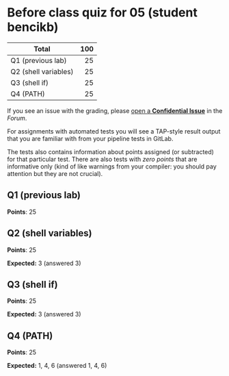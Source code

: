 # Before class quiz for 05 (student bencikb)

| Total                                            |   100 |
|--------------------------------------------------|------:|
| Q1 (previous lab)                                |    25 |
| Q2 (shell variables)                             |    25 |
| Q3 (shell if)                                    |    25 |
| Q4 (PATH)                                        |    25 |

If you see an issue with the grading, please
[open a **Confidential Issue**](https://gitlab.mff.cuni.cz/teaching/nswi177/2022/common/forum/-/issues/new?issue[confidential]=true&issue[title]=Grading+Before+class+quiz+for+05)
in the _Forum_.


For assignments with automated tests you will see a TAP-style result output
that you are familiar with from your pipeline tests in GitLab.

The tests also contains information about points assigned (or subtracted)
for that particular test. There are also tests with _zero points_ that
are informative only (kind of like warnings from your compiler: you
should pay attention but they are not crucial).

## Q1 (previous lab)

**Points**: 25


## Q2 (shell variables)

**Points**: 25

**Expected:** 3 (answered 3)


## Q3 (shell if)

**Points**: 25

**Expected:** 3 (answered 3)


## Q4 (PATH)

**Points**: 25

**Expected:** 1, 4, 6 (answered 1, 4, 6)


